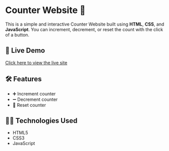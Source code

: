 # Counter Website 🧮

This is a simple and interactive Counter Website built using **HTML**, **CSS**, and **JavaScript**. You can increment, decrement, or reset the count with the click of a button.

## 🚀 Live Demo

[Click here to view the live site](https://tubhyam14.github.io/Counter_Website/)


## 🛠 Features

- ➕ Increment counter
- ➖ Decrement counter
- 🔄 Reset counter


## 🧑‍💻 Technologies Used

- HTML5
- CSS3
- JavaScript 


